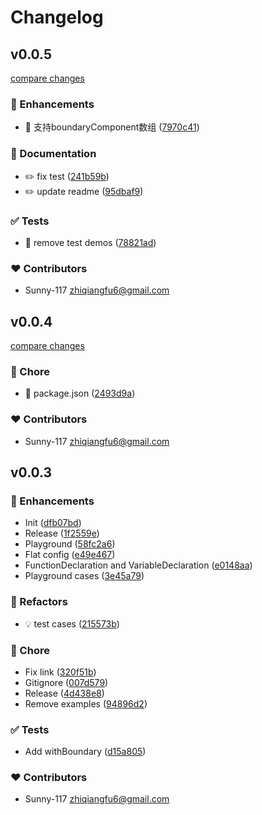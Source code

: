 # Changelog


## v0.0.5

[compare changes](https://github.com/Sunny-117/eslint-plugin-react-boundary/compare/v0.0.4...v0.0.5)

### 🚀 Enhancements

- 🎸 支持boundaryComponent数组 ([7970c41](https://github.com/Sunny-117/eslint-plugin-react-boundary/commit/7970c41))

### 📖 Documentation

- ✏️ fix test ([241b59b](https://github.com/Sunny-117/eslint-plugin-react-boundary/commit/241b59b))
- ✏️ update readme ([95dbaf9](https://github.com/Sunny-117/eslint-plugin-react-boundary/commit/95dbaf9))

### ✅ Tests

- 💍 remove test demos ([78821ad](https://github.com/Sunny-117/eslint-plugin-react-boundary/commit/78821ad))

### ❤️ Contributors

- Sunny-117 <zhiqiangfu6@gmail.com>

## v0.0.4

[compare changes](https://github.com/Sunny-117/eslint-plugin-react-boundary/compare/v0.0.3...v0.0.4)

### 🏡 Chore

- 🤖 package.json ([2493d9a](https://github.com/Sunny-117/eslint-plugin-react-boundary/commit/2493d9a))

### ❤️ Contributors

- Sunny-117 <zhiqiangfu6@gmail.com>

## v0.0.3


### 🚀 Enhancements

- Init ([dfb07bd](https://github.com/Sunny-117/eslint-plugin-react-boundary/commit/dfb07bd))
- Release ([1f2559e](https://github.com/Sunny-117/eslint-plugin-react-boundary/commit/1f2559e))
- Playground ([58fc2a6](https://github.com/Sunny-117/eslint-plugin-react-boundary/commit/58fc2a6))
- Flat config ([e49e467](https://github.com/Sunny-117/eslint-plugin-react-boundary/commit/e49e467))
- FunctionDeclaration and VariableDeclaration ([e0148aa](https://github.com/Sunny-117/eslint-plugin-react-boundary/commit/e0148aa))
- Playground cases ([3e45a79](https://github.com/Sunny-117/eslint-plugin-react-boundary/commit/3e45a79))

### 💅 Refactors

- 💡 test cases ([215573b](https://github.com/Sunny-117/eslint-plugin-react-boundary/commit/215573b))

### 🏡 Chore

- Fix link ([320f51b](https://github.com/Sunny-117/eslint-plugin-react-boundary/commit/320f51b))
- Gitignore ([007d579](https://github.com/Sunny-117/eslint-plugin-react-boundary/commit/007d579))
- Release ([4d438e8](https://github.com/Sunny-117/eslint-plugin-react-boundary/commit/4d438e8))
- Remove examples ([94896d2](https://github.com/Sunny-117/eslint-plugin-react-boundary/commit/94896d2))

### ✅ Tests

- Add withBoundary ([d15a805](https://github.com/Sunny-117/eslint-plugin-react-boundary/commit/d15a805))

### ❤️ Contributors

- Sunny-117 <zhiqiangfu6@gmail.com>

